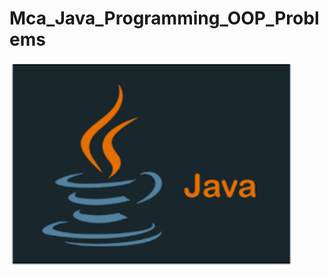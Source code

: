 # Mca_Java_Programming_OOP_Problems

<!-- ![Java](Image/java.png) -->
<img align="center" width="90%" height="90%" src="Image/java.png" style="background-size:cover;">


